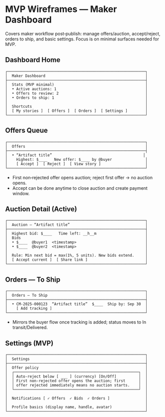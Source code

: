 # MVP Wireframes — Maker Dashboard

Covers maker workflow post‑publish: manage offers/auction, accept/reject, orders to ship, and basic settings. Focus is on minimal surfaces needed for MVP.

## Dashboard Home

```
┌──────────────────────────────────────────────────────────────┐
│  Maker Dashboard                                             │
├──────────────────────────────────────────────────────────────┤
│  Stats (MVP minimal)                                         │
│  • Active auctions: 1                                        │
│  • Offers to review: 2                                       │
│  • Orders to ship: 1                                         │
│                                                              │
│  Shortcuts                                                   │
│  [ My stories ]  [ Offers ]  [ Orders ]  [ Settings ]        │
└──────────────────────────────────────────────────────────────┘
```

## Offers Queue

```
┌──────────────────────────────────────────────────────────────┐
│  Offers                                                      │
├──────────────────────────────────────────────────────────────┤
│  • “Artifact title”                                         │
│    Highest: $____   New offer: $____ by @buyer               │
│    [ Accept ]  [ Reject ]  [ View story ]                    │
└──────────────────────────────────────────────────────────────┘
```

- First non‑rejected offer opens auction; reject first offer → no auction opens.
- Accept can be done anytime to close auction and create payment window.

## Auction Detail (Active)

```
┌──────────────────────────────────────────────────────────────┐
│  Auction — “Artifact title”                                  │
├──────────────────────────────────────────────────────────────┤
│  Highest bid: $____   Time left: __h__m                      │
│  Bids                                                        │
│  • $____  @buyer1  <timestamp>                               │
│  • $____  @buyer2  <timestamp>                               │
│                                                              │
│  Rule: Min next bid = max(1%, 5 units). New bids extend.     │
│  [ Accept current ]  [ Share link ]                          │
└──────────────────────────────────────────────────────────────┘
```

## Orders — To Ship

```
┌──────────────────────────────────────────────────────────────┐
│  Orders — To Ship                                            │
├──────────────────────────────────────────────────────────────┤
│  • CM‑2025‑000123  “Artifact title”  $____  Ship by: Sep 30  │
│    [ Add tracking ]                                          │
└──────────────────────────────────────────────────────────────┘
```

- Mirrors the buyer flow once tracking is added; status moves to In transit/Delivered.

## Settings (MVP)

```
┌──────────────────────────────────────────────────────────────┐
│  Settings                                                    │
├──────────────────────────────────────────────────────────────┤
│  Offer policy                                                │
│  ┌────────────────────────────────────────────────────────┐  │
│  │ Auto‑reject below [ ___ ] (currency) [On/Off]          │  │
│  │ First non‑rejected offer opens the auction; first      │  │
│  │ offer rejected immediately means no auction starts.    │  │
│  └────────────────────────────────────────────────────────┘  │
│                                                              │
│  Notifications [ ✓ Offers  ✓ Bids  ✓ Orders ]                │
│                                                              │
│  Profile basics (display name, handle, avatar)               │
└──────────────────────────────────────────────────────────────┘
```
